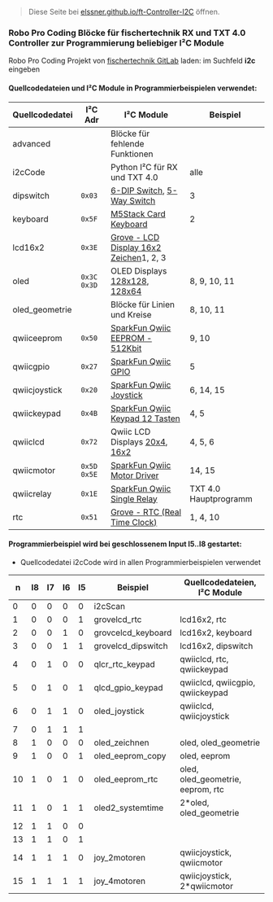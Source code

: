> Diese Seite bei [elssner.github.io/ft-Controller-I2C](https://elssner.github.io/ft-Controller-I2C/) öffnen.

### Robo Pro Coding Blöcke für fischertechnik RX und TXT 4.0 Controller zur Programmierung beliebiger I²C Module

Robo Pro Coding Projekt von [fischertechnik GitLab](https://git.fischertechnik-cloud.com/i2c) laden: im Suchfeld **i2c** eingeben

#### Quellcodedateien und I²C Module in Programmierbeispielen verwendet:

Quellcodedatei|I²C Adr|I²C Module|Beispiel
---|---|---|---
advanced||Blöcke für fehlende Funktionen
i2cCode||Python I²C für RX und TXT 4.0|alle
dipswitch|<code>0x03</code>|[6-DIP Switch](https://wiki.seeedstudio.com/Grove-6-Position_DIP_Switch), [5-Way Switch](https://wiki.seeedstudio.com/Grove-5-Way_Switch)|3
keyboard|<code>0x5F</code>|[M5Stack Card Keyboard](https://docs.m5stack.com/en/unit/cardkb_1.1)|2
lcd16x2|<code>0x3E</code>|[Grove - LCD Display 16x2 Zeichen](https://wiki.seeedstudio.com/Grove-16x2_LCD_Series)1, 2, 3
oled|<code>0x3C 0x3D</code>|OLED Displays [128x128](https://wiki.seeedstudio.com/Grove-OLED-Display-1.12-SH1107_V3.0), [128x64](https://wiki.seeedstudio.com/Grove-OLED-Yellow&Blue-Display-0.96-SSD1315_V1.0)|8, 9, 10, 11
oled_geometrie||Blöcke für Linien und Kreise|8, 10, 11
qwiiceeprom|<code>0x50</code>|[SparkFun Qwiic EEPROM - 512Kbit](https://www.sparkfun.com/products/18355)|9, 10
qwiicgpio|<code>0x27</code>|[SparkFun Qwiic GPIO](https://www.sparkfun.com/products/17047)|5
qwiicjoystick|<code>0x20</code>|[SparkFun Qwiic Joystick](https://www.sparkfun.com/products/15168)|6, 14, 15
qwiickeypad|<code>0x4B</code>|[SparkFun Qwiic Keypad 12 Tasten](https://www.sparkfun.com/products/15290)|4, 5
qwiiclcd|<code>0x72</code>|Qwiic LCD Displays [20x4](https://www.sparkfun.com/products/16398), [16x2](https://www.sparkfun.com/products/16396)|4, 5, 6
qwiicmotor|<code>0x5D 0x5E</code>|[SparkFun Qwiic Motor Driver](https://www.sparkfun.com/products/15451)|14, 15
qwiicrelay|<code>0x1E</code>|[SparkFun Qwiic Single Relay](https://www.sparkfun.com/products/15093)|TXT 4.0 Hauptprogramm
rtc|<code>0x51</code>|[Grove - RTC (Real Time Clock)](https://wiki.seeedstudio.com/Grove_High_Precision_RTC)|1, 4, 10

#### Programmierbeispiel wird bei geschlossenem Input I5..I8 gestartet:

* Quellcodedatei i2cCode wird in allen Programmierbeispielen verwendet

n|I8|I7|I6|I5|Beispiel|Quellcodedateien, I²C Module
---|---|---|---|---|---|---
0|0|0|0|0|i2cScan
1|0|0|0|1|grovelcd_rtc|lcd16x2, rtc
2|0|0|1|0|grovcelcd_keyboard|lcd16x2, keyboard
3|0|0|1|1|grovelcd_dipswitch|lcd16x2, dipswitch
4|0|1|0|0|qlcr_rtc_keypad|qwiiclcd, rtc, qwiickeypad
5|0|1|0|1|qlcd_gpio_keypad|qwiiclcd, qwiicgpio, qwiickeypad
6|0|1|1|0|oled_joystick|qwiiclcd, qwiicjoystick
7|0|1|1|1||
8|1|0|0|0|oled_zeichnen|oled, oled_geometrie
9|1|0|0|1|oled_eeprom_copy|oled, eeprom
10|1|0|1|0|oled_eeprom_rtc|oled, oled_geometrie, eeprom, rtc
11|1|0|1|1|oled2_systemtime|2*oled, oled_geometrie
12|1|1|0|0||
13|1|1|0|1||
14|1|1|1|0|joy_2motoren|qwiicjoystick, qwiicmotor
15|1|1|1|1|joy_4motoren|qwiicjoystick, 2*qwiicmotor



